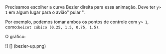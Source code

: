 Precisamos escolher a curva Bezier direita para essa animação. Deve ter `y> 1` em algum lugar para o avião" pular ".

Por exemplo, podemos tomar ambos os pontos de controle com `y> 1`, como:` beicot cúbico (0.25, 1.5, 0.75, 1.5) `.

O gráfico:

!] [] (bezier-up.png)
